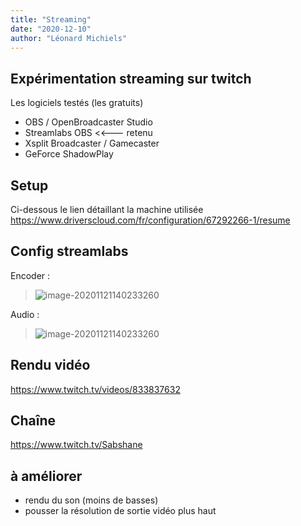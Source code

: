 ```yaml
---
title: "Streaming"
date: "2020-12-10"
author: "Léonard Michiels"
---
```


## Expérimentation streaming sur twitch

Les logiciels testés (les gratuits)
* OBS / OpenBroadcaster Studio
* Streamlabs OBS  <<--- retenu
* Xsplit Broadcaster / Gamecaster
* GeForce ShadowPlay

## Setup 
Ci-dessous le lien détaillant la machine utilisée
https://www.driverscloud.com/fr/configuration/67292266-1/resume

## Config streamlabs

Encoder :
> ![image-20201121140233260](/LabVeillTec/figures/encoder.png)

Audio :
> ![image-20201121140233260](/LabVeillTec/figures/audio.png)



## Rendu vidéo
https://www.twitch.tv/videos/833837632

## Chaîne
https://www.twitch.tv/Sabshane

## à améliorer
* rendu du son (moins de basses)
* pousser la résolution de sortie vidéo plus haut